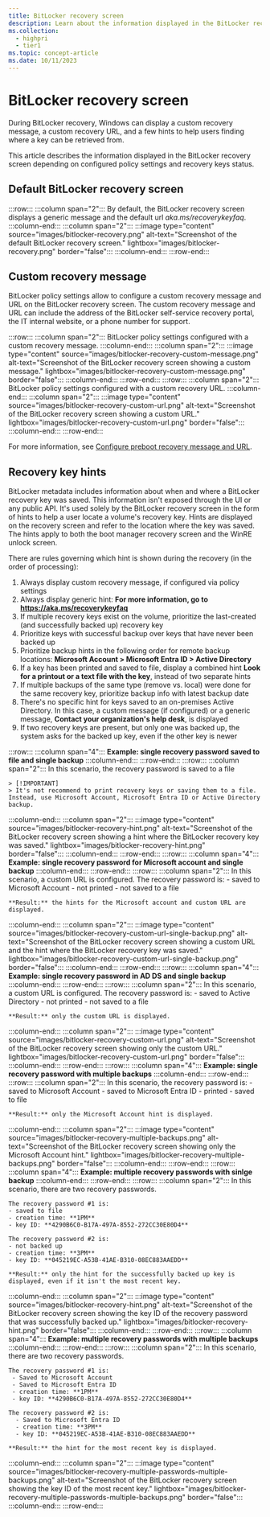 ```yaml
---
title: BitLocker recovery screen
description: Learn about the information displayed in the BitLocker recovery screen depending on configured policy settings and recovery keys status.
ms.collection: 
  - highpri
  - tier1
ms.topic: concept-article
ms.date: 10/11/2023
---
```


# BitLocker recovery screen

During BitLocker recovery, Windows can display a custom recovery message, a custom recovery URL, and a few hints to help users finding where a key can be retrieved from.

This article describes the information displayed in the BitLocker recovery screen depending on configured policy settings and recovery keys status.

## Default BitLocker recovery screen

:::row:::
  :::column span="2":::
    By default, the BitLocker recovery screen displays a generic message and the default url *aka.ms/recoverykeyfaq*.
  :::column-end:::
  :::column span="2":::
  :::image type="content" source="images/bitlocker-recovery.png" alt-text="Screenshot of the default BitLocker recovery screen." lightbox="images/bitlocker-recovery.png" border="false":::
  :::column-end:::
:::row-end:::

## Custom recovery message

BitLocker policy settings allow to configure a custom recovery message and URL on the BitLocker recovery screen. The custom recovery message and URL can include the address of the BitLocker self-service recovery portal, the IT internal website, or a phone number for support.

:::row:::
  :::column span="2":::
    BitLocker policy settings configured with a custom recovery message.
  :::column-end:::
  :::column span="2":::
  :::image type="content" source="images/bitlocker-recovery-custom-message.png" alt-text="Screenshot of the BitLocker recovery screen showing a custom message." lightbox="images/bitlocker-recovery-custom-message.png" border="false":::
  :::column-end:::
:::row-end:::
:::row:::
  :::column span="2":::
    BitLocker policy settings configured with a custom recovery URL.
  :::column-end:::
  :::column span="2":::
  :::image type="content" source="images/bitlocker-recovery-custom-url.png" alt-text="Screenshot of the BitLocker recovery screen showing a custom URL." lightbox="images/bitlocker-recovery-custom-url.png" border="false":::
  :::column-end:::
:::row-end:::

For more information, see [Configure preboot recovery message and URL](policy-settings.md?tabs=os#configure-preboot-recovery-message-and-url).

## Recovery key hints

BitLocker metadata includes information about when and where a BitLocker recovery key was saved. This information isn't exposed through the UI or any public API. It's used solely by the BitLocker recovery screen in the form of hints to help a user locate a volume's recovery key. Hints are displayed on the recovery screen and refer to the location where the key was saved. The hints apply to both the boot manager recovery screen and the WinRE unlock screen.

There are rules governing which hint is shown during the recovery (in the order of processing):

1. Always display custom recovery message, if configured via policy settings
1. Always display generic hint: **For more information, go to https://aka.ms/recoverykeyfaq**
1. If multiple recovery keys exist on the volume, prioritize the last-created (and successfully backed up) recovery key
1. Prioritize keys with successful backup over keys that have never been backed up
1. Prioritize backup hints in the following order for remote backup locations: **Microsoft Account > Microsoft Entra ID > Active Directory**
1. If a key has been printed and saved to file, display a combined hint **Look for a printout or a text file with the key**, instead of two separate hints
1. If multiple backups of the same type (remove vs. local) were done for the same recovery key, prioritize backup info with latest backup date
1. There's no specific hint for keys saved to an on-premises Active Directory. In this case, a custom message (if configured) or a generic message, **Contact your organization's help desk**, is displayed
1. If two recovery keys are present, but only one was backed up, the system asks for the backed up key, even if the other key is newer

:::row:::
  :::column span="4":::
    **Example: single recovery password saved to file and single backup**
    :::column-end:::
:::row-end:::
:::row:::
  :::column span="2":::
    In this scenario, the recovery password is saved to a file
    
    > [!IMPORTANT]
    > It's not recommend to print recovery keys or saving them to a file. Instead, use Microsoft Account, Microsoft Entra ID or Active Directory backup.
  
:::column-end:::
  :::column span="2":::
  :::image type="content" source="images/bitlocker-recovery-hint.png" alt-text="Screenshot of the BitLocker recovery screen showing a hint where the BitLocker recovery key was saved." lightbox="images/bitlocker-recovery-hint.png" border="false":::
  :::column-end:::
:::row-end:::
:::row:::
  :::column span="4":::
    **Example: single recovery password for Microsoft account and single backup**
    :::column-end:::
:::row-end:::
:::row:::
  :::column span="2":::
    In this scenario, a custom URL is configured. The recovery password is:
      - saved to Microsoft Account
      - not printed
      - not saved to a file
    
    **Result:** the hints for the Microsoft account and custom URL are displayed.
  :::column-end:::
  :::column span="2":::
  :::image type="content" source="images/bitlocker-recovery-custom-url-single-backup.png" alt-text="Screenshot of the BitLocker recovery screen showing a custom URL and the hint where the BitLocker recovery key was saved." lightbox="images/bitlocker-recovery-custom-url-single-backup.png" border="false":::
  :::column-end:::
:::row-end:::
:::row:::
  :::column span="4":::
    **Example: single recovery password in AD DS and single backup**
    :::column-end:::
:::row-end:::
:::row:::
  :::column span="2":::
    In this scenario, a custom URL is configured. The recovery password is:
    - saved to Active Directory
    - not printed
    - not saved to a file
    
    **Result:** only the custom URL is displayed.
  :::column-end:::
  :::column span="2":::
  :::image type="content" source="images/bitlocker-recovery-custom-url.png" alt-text="Screenshot of the BitLocker recovery screen showing only the custom URL." lightbox="images/bitlocker-recovery-custom-url.png" border="false":::
  :::column-end:::
:::row-end:::
:::row:::
  :::column span="4":::
    **Example: single recovery password with multiple backups**
    :::column-end:::
:::row-end:::
:::row:::
  :::column span="2":::
    In this scenario, the recovery password is:
    - saved to Microsoft Account
    - saved to Microsoft Entra ID
    - printed
    - saved to file
    
    **Result:** only the Microsoft Account hint is displayed.
  :::column-end:::
  :::column span="2":::
  :::image type="content" source="images/bitlocker-recovery-multiple-backups.png" alt-text="Screenshot of the BitLocker recovery screen showing only the Microsoft Account hint." lightbox="images/bitlocker-recovery-multiple-backups.png" border="false":::
  :::column-end:::
:::row-end:::
:::row:::
  :::column span="4":::
    **Example: multiple recovery passwords with sinlge backup**
    :::column-end:::
:::row-end:::
:::row:::
  :::column span="2":::
    In this scenario, there are two recovery passwords.

    The recovery password #1 is:
    - saved to file
    - creation time: **1PM**
    - key ID: **4290B6C0-B17A-497A-8552-272CC30E80D4**
    
    The recovery password #2 is:
    - not backed up
    - creation time: **3PM**
    - key ID: **045219EC-A53B-41AE-B310-08EC883AAEDD**
    
    **Result:** only the hint for the successfully backed up key is displayed, even if it isn't the most recent key.
  :::column-end:::
  :::column span="2":::
  :::image type="content" source="images/bitlocker-recovery-hint.png" alt-text="Screenshot of the BitLocker recovery screen showing the key ID of the recovery password that was successfully backed up." lightbox="images/bitlocker-recovery-hint.png" border="false":::
  :::column-end:::
:::row-end:::
:::row:::
  :::column span="4":::
    **Example: multiple recovery passwords with multiple backups**
    :::column-end:::
:::row-end:::
:::row:::
  :::column span="2":::
    In this scenario, there are two recovery passwords.

    The recovery password #1 is:
     - Saved to Microsoft Account
     - Saved to Microsoft Entra ID
     - creation time: **1PM**
     - key ID: **4290B6C0-B17A-497A-8552-272CC30E80D4**
    
    The recovery password #2 is:
      - Saved to Microsoft Entra ID
      - creation time: **3PM**
      - key ID: **045219EC-A53B-41AE-B310-08EC883AAEDD**
    
    **Result:** the hint for the most recent key is displayed.
  :::column-end:::
  :::column span="2":::
  :::image type="content" source="images/bitlocker-recovery-multiple-passwords-multiple-backups.png" alt-text="Screenshot of the BitLocker recovery screen showing the key ID of the most recent key." lightbox="images/bitlocker-recovery-multiple-passwords-multiple-backups.png" border="false":::
  :::column-end:::
:::row-end:::
